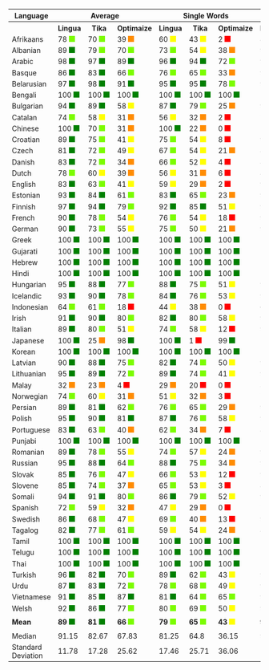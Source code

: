 <table>
    <tr>
        <th>Language</th>
        <th colspan="3">Average</th>
        <th colspan="3">Single Words</th>
        <th colspan="3">Word Pairs</th>
        <th colspan="3">Sentences</th>
    </tr>
    <tr>
        <th></th>
        <th>Lingua</th>
        <th>&nbsp;&nbsp;Tika&nbsp;&nbsp;</th>
        <th>Optimaize</th>
        <th>Lingua</th>
        <th>&nbsp;&nbsp;Tika&nbsp;&nbsp;</th>
        <th>Optimaize</th>
        <th>Lingua</th>
        <th>&nbsp;&nbsp;Tika&nbsp;&nbsp;</th>
        <th>Optimaize</th>
        <th>Lingua</th>
        <th>&nbsp;&nbsp;Tika&nbsp;&nbsp;</th>
        <th>Optimaize</th>
    </tr>
    	<tr>
		<td>Afrikaans</td>
		<td>78 <img src="images/lightgreen.png"></td>
		<td>70 <img src="images/lightgreen.png"></td>
		<td>39 <img src="images/orange.png"></td>
		<td>60 <img src="images/yellow.png"></td>
		<td>43 <img src="images/yellow.png"></td>
		<td>2 <img src="images/red.png"></td>
		<td>80 <img src="images/lightgreen.png"></td>
		<td>69 <img src="images/lightgreen.png"></td>
		<td>22 <img src="images/orange.png"></td>
		<td>95 <img src="images/green.png"></td>
		<td>98 <img src="images/green.png"></td>
		<td>93 <img src="images/green.png"></td>
	</tr>
	<tr>
		<td>Albanian</td>
		<td>89 <img src="images/green.png"></td>
		<td>79 <img src="images/lightgreen.png"></td>
		<td>70 <img src="images/lightgreen.png"></td>
		<td>73 <img src="images/lightgreen.png"></td>
		<td>54 <img src="images/yellow.png"></td>
		<td>38 <img src="images/orange.png"></td>
		<td>96 <img src="images/green.png"></td>
		<td>84 <img src="images/green.png"></td>
		<td>73 <img src="images/lightgreen.png"></td>
		<td>100 <img src="images/green.png"></td>
		<td>99 <img src="images/green.png"></td>
		<td>98 <img src="images/green.png"></td>
	</tr>
	<tr>
		<td>Arabic</td>
		<td>98 <img src="images/green.png"></td>
		<td>97 <img src="images/green.png"></td>
		<td>89 <img src="images/green.png"></td>
		<td>96 <img src="images/green.png"></td>
		<td>94 <img src="images/green.png"></td>
		<td>72 <img src="images/lightgreen.png"></td>
		<td>99 <img src="images/green.png"></td>
		<td>99 <img src="images/green.png"></td>
		<td>94 <img src="images/green.png"></td>
		<td>99 <img src="images/green.png"></td>
		<td>100 <img src="images/green.png"></td>
		<td>100 <img src="images/green.png"></td>
	</tr>
	<tr>
		<td>Basque</td>
		<td>86 <img src="images/green.png"></td>
		<td>83 <img src="images/green.png"></td>
		<td>66 <img src="images/lightgreen.png"></td>
		<td>76 <img src="images/lightgreen.png"></td>
		<td>65 <img src="images/lightgreen.png"></td>
		<td>33 <img src="images/orange.png"></td>
		<td>90 <img src="images/green.png"></td>
		<td>86 <img src="images/green.png"></td>
		<td>70 <img src="images/lightgreen.png"></td>
		<td>93 <img src="images/green.png"></td>
		<td>98 <img src="images/green.png"></td>
		<td>95 <img src="images/green.png"></td>
	</tr>
	<tr>
		<td>Belarusian</td>
		<td>97 <img src="images/green.png"></td>
		<td>98 <img src="images/green.png"></td>
		<td>91 <img src="images/green.png"></td>
		<td>95 <img src="images/green.png"></td>
		<td>95 <img src="images/green.png"></td>
		<td>78 <img src="images/lightgreen.png"></td>
		<td>99 <img src="images/green.png"></td>
		<td>99 <img src="images/green.png"></td>
		<td>96 <img src="images/green.png"></td>
		<td>99 <img src="images/green.png"></td>
		<td>100 <img src="images/green.png"></td>
		<td>100 <img src="images/green.png"></td>
	</tr>
	<tr>
		<td>Bengali</td>
		<td>100 <img src="images/green.png"></td>
		<td>100 <img src="images/green.png"></td>
		<td>100 <img src="images/green.png"></td>
		<td>100 <img src="images/green.png"></td>
		<td>100 <img src="images/green.png"></td>
		<td>100 <img src="images/green.png"></td>
		<td>100 <img src="images/green.png"></td>
		<td>100 <img src="images/green.png"></td>
		<td>100 <img src="images/green.png"></td>
		<td>100 <img src="images/green.png"></td>
		<td>100 <img src="images/green.png"></td>
		<td>100 <img src="images/green.png"></td>
	</tr>
	<tr>
		<td>Bulgarian</td>
		<td>94 <img src="images/green.png"></td>
		<td>89 <img src="images/green.png"></td>
		<td>58 <img src="images/yellow.png"></td>
		<td>87 <img src="images/green.png"></td>
		<td>79 <img src="images/lightgreen.png"></td>
		<td>25 <img src="images/orange.png"></td>
		<td>96 <img src="images/green.png"></td>
		<td>89 <img src="images/green.png"></td>
		<td>51 <img src="images/yellow.png"></td>
		<td>99 <img src="images/green.png"></td>
		<td>99 <img src="images/green.png"></td>
		<td>97 <img src="images/green.png"></td>
	</tr>
	<tr>
		<td>Catalan</td>
		<td>74 <img src="images/lightgreen.png"></td>
		<td>58 <img src="images/yellow.png"></td>
		<td>31 <img src="images/orange.png"></td>
		<td>56 <img src="images/yellow.png"></td>
		<td>32 <img src="images/orange.png"></td>
		<td>2 <img src="images/red.png"></td>
		<td>79 <img src="images/lightgreen.png"></td>
		<td>56 <img src="images/yellow.png"></td>
		<td>16 <img src="images/red.png"></td>
		<td>87 <img src="images/green.png"></td>
		<td>84 <img src="images/green.png"></td>
		<td>77 <img src="images/lightgreen.png"></td>
	</tr>
	<tr>
		<td>Chinese</td>
		<td>100 <img src="images/green.png"></td>
		<td>70 <img src="images/lightgreen.png"></td>
		<td>31 <img src="images/orange.png"></td>
		<td>100 <img src="images/green.png"></td>
		<td>22 <img src="images/orange.png"></td>
		<td>0 <img src="images/red.png"></td>
		<td>100 <img src="images/green.png"></td>
		<td>87 <img src="images/green.png"></td>
		<td>2 <img src="images/red.png"></td>
		<td>100 <img src="images/green.png"></td>
		<td>100 <img src="images/green.png"></td>
		<td>91 <img src="images/green.png"></td>
	</tr>
	<tr>
		<td>Croatian</td>
		<td>89 <img src="images/green.png"></td>
		<td>75 <img src="images/lightgreen.png"></td>
		<td>41 <img src="images/yellow.png"></td>
		<td>75 <img src="images/lightgreen.png"></td>
		<td>54 <img src="images/yellow.png"></td>
		<td>8 <img src="images/red.png"></td>
		<td>92 <img src="images/green.png"></td>
		<td>72 <img src="images/lightgreen.png"></td>
		<td>24 <img src="images/orange.png"></td>
		<td>100 <img src="images/green.png"></td>
		<td>97 <img src="images/green.png"></td>
		<td>91 <img src="images/green.png"></td>
	</tr>
	<tr>
		<td>Czech</td>
		<td>81 <img src="images/green.png"></td>
		<td>72 <img src="images/lightgreen.png"></td>
		<td>49 <img src="images/yellow.png"></td>
		<td>67 <img src="images/lightgreen.png"></td>
		<td>54 <img src="images/yellow.png"></td>
		<td>21 <img src="images/orange.png"></td>
		<td>85 <img src="images/green.png"></td>
		<td>74 <img src="images/lightgreen.png"></td>
		<td>46 <img src="images/yellow.png"></td>
		<td>91 <img src="images/green.png"></td>
		<td>88 <img src="images/green.png"></td>
		<td>81 <img src="images/green.png"></td>
	</tr>
	<tr>
		<td>Danish</td>
		<td>83 <img src="images/green.png"></td>
		<td>72 <img src="images/lightgreen.png"></td>
		<td>34 <img src="images/orange.png"></td>
		<td>66 <img src="images/lightgreen.png"></td>
		<td>52 <img src="images/yellow.png"></td>
		<td>4 <img src="images/red.png"></td>
		<td>86 <img src="images/green.png"></td>
		<td>71 <img src="images/lightgreen.png"></td>
		<td>16 <img src="images/red.png"></td>
		<td>98 <img src="images/green.png"></td>
		<td>93 <img src="images/green.png"></td>
		<td>80 <img src="images/lightgreen.png"></td>
	</tr>
	<tr>
		<td>Dutch</td>
		<td>78 <img src="images/lightgreen.png"></td>
		<td>60 <img src="images/yellow.png"></td>
		<td>39 <img src="images/orange.png"></td>
		<td>56 <img src="images/yellow.png"></td>
		<td>31 <img src="images/orange.png"></td>
		<td>6 <img src="images/red.png"></td>
		<td>81 <img src="images/green.png"></td>
		<td>51 <img src="images/yellow.png"></td>
		<td>19 <img src="images/red.png"></td>
		<td>97 <img src="images/green.png"></td>
		<td>98 <img src="images/green.png"></td>
		<td>91 <img src="images/green.png"></td>
	</tr>
	<tr>
		<td>English</td>
		<td>83 <img src="images/green.png"></td>
		<td>63 <img src="images/lightgreen.png"></td>
		<td>41 <img src="images/yellow.png"></td>
		<td>59 <img src="images/yellow.png"></td>
		<td>29 <img src="images/orange.png"></td>
		<td>2 <img src="images/red.png"></td>
		<td>92 <img src="images/green.png"></td>
		<td>62 <img src="images/lightgreen.png"></td>
		<td>23 <img src="images/orange.png"></td>
		<td>99 <img src="images/green.png"></td>
		<td>99 <img src="images/green.png"></td>
		<td>97 <img src="images/green.png"></td>
	</tr>
	<tr>
		<td>Estonian</td>
		<td>93 <img src="images/green.png"></td>
		<td>84 <img src="images/green.png"></td>
		<td>61 <img src="images/lightgreen.png"></td>
		<td>83 <img src="images/green.png"></td>
		<td>65 <img src="images/lightgreen.png"></td>
		<td>23 <img src="images/orange.png"></td>
		<td>96 <img src="images/green.png"></td>
		<td>88 <img src="images/green.png"></td>
		<td>63 <img src="images/lightgreen.png"></td>
		<td>100 <img src="images/green.png"></td>
		<td>100 <img src="images/green.png"></td>
		<td>98 <img src="images/green.png"></td>
	</tr>
	<tr>
		<td>Finnish</td>
		<td>97 <img src="images/green.png"></td>
		<td>94 <img src="images/green.png"></td>
		<td>79 <img src="images/lightgreen.png"></td>
		<td>92 <img src="images/green.png"></td>
		<td>85 <img src="images/green.png"></td>
		<td>51 <img src="images/yellow.png"></td>
		<td>98 <img src="images/green.png"></td>
		<td>96 <img src="images/green.png"></td>
		<td>85 <img src="images/green.png"></td>
		<td>100 <img src="images/green.png"></td>
		<td>100 <img src="images/green.png"></td>
		<td>100 <img src="images/green.png"></td>
	</tr>
	<tr>
		<td>French</td>
		<td>90 <img src="images/green.png"></td>
		<td>78 <img src="images/lightgreen.png"></td>
		<td>54 <img src="images/yellow.png"></td>
		<td>76 <img src="images/lightgreen.png"></td>
		<td>54 <img src="images/yellow.png"></td>
		<td>18 <img src="images/red.png"></td>
		<td>95 <img src="images/green.png"></td>
		<td>80 <img src="images/lightgreen.png"></td>
		<td>48 <img src="images/yellow.png"></td>
		<td>98 <img src="images/green.png"></td>
		<td>99 <img src="images/green.png"></td>
		<td>97 <img src="images/green.png"></td>
	</tr>
	<tr>
		<td>German</td>
		<td>90 <img src="images/green.png"></td>
		<td>73 <img src="images/lightgreen.png"></td>
		<td>55 <img src="images/yellow.png"></td>
		<td>75 <img src="images/lightgreen.png"></td>
		<td>50 <img src="images/yellow.png"></td>
		<td>21 <img src="images/orange.png"></td>
		<td>95 <img src="images/green.png"></td>
		<td>70 <img src="images/lightgreen.png"></td>
		<td>45 <img src="images/yellow.png"></td>
		<td>100 <img src="images/green.png"></td>
		<td>100 <img src="images/green.png"></td>
		<td>99 <img src="images/green.png"></td>
	</tr>
	<tr>
		<td>Greek</td>
		<td>100 <img src="images/green.png"></td>
		<td>100 <img src="images/green.png"></td>
		<td>100 <img src="images/green.png"></td>
		<td>100 <img src="images/green.png"></td>
		<td>100 <img src="images/green.png"></td>
		<td>100 <img src="images/green.png"></td>
		<td>100 <img src="images/green.png"></td>
		<td>100 <img src="images/green.png"></td>
		<td>100 <img src="images/green.png"></td>
		<td>100 <img src="images/green.png"></td>
		<td>100 <img src="images/green.png"></td>
		<td>100 <img src="images/green.png"></td>
	</tr>
	<tr>
		<td>Gujarati</td>
		<td>100 <img src="images/green.png"></td>
		<td>100 <img src="images/green.png"></td>
		<td>100 <img src="images/green.png"></td>
		<td>100 <img src="images/green.png"></td>
		<td>100 <img src="images/green.png"></td>
		<td>100 <img src="images/green.png"></td>
		<td>100 <img src="images/green.png"></td>
		<td>100 <img src="images/green.png"></td>
		<td>100 <img src="images/green.png"></td>
		<td>100 <img src="images/green.png"></td>
		<td>100 <img src="images/green.png"></td>
		<td>100 <img src="images/green.png"></td>
	</tr>
	<tr>
		<td>Hebrew</td>
		<td>100 <img src="images/green.png"></td>
		<td>100 <img src="images/green.png"></td>
		<td>100 <img src="images/green.png"></td>
		<td>100 <img src="images/green.png"></td>
		<td>100 <img src="images/green.png"></td>
		<td>100 <img src="images/green.png"></td>
		<td>100 <img src="images/green.png"></td>
		<td>100 <img src="images/green.png"></td>
		<td>100 <img src="images/green.png"></td>
		<td>100 <img src="images/green.png"></td>
		<td>100 <img src="images/green.png"></td>
		<td>100 <img src="images/green.png"></td>
	</tr>
	<tr>
		<td>Hindi</td>
		<td>100 <img src="images/green.png"></td>
		<td>100 <img src="images/green.png"></td>
		<td>100 <img src="images/green.png"></td>
		<td>100 <img src="images/green.png"></td>
		<td>100 <img src="images/green.png"></td>
		<td>100 <img src="images/green.png"></td>
		<td>100 <img src="images/green.png"></td>
		<td>100 <img src="images/green.png"></td>
		<td>100 <img src="images/green.png"></td>
		<td>100 <img src="images/green.png"></td>
		<td>100 <img src="images/green.png"></td>
		<td>100 <img src="images/green.png"></td>
	</tr>
	<tr>
		<td>Hungarian</td>
		<td>95 <img src="images/green.png"></td>
		<td>88 <img src="images/green.png"></td>
		<td>77 <img src="images/lightgreen.png"></td>
		<td>88 <img src="images/green.png"></td>
		<td>75 <img src="images/lightgreen.png"></td>
		<td>51 <img src="images/yellow.png"></td>
		<td>98 <img src="images/green.png"></td>
		<td>91 <img src="images/green.png"></td>
		<td>81 <img src="images/green.png"></td>
		<td>100 <img src="images/green.png"></td>
		<td>100 <img src="images/green.png"></td>
		<td>99 <img src="images/green.png"></td>
	</tr>
	<tr>
		<td>Icelandic</td>
		<td>93 <img src="images/green.png"></td>
		<td>90 <img src="images/green.png"></td>
		<td>78 <img src="images/lightgreen.png"></td>
		<td>84 <img src="images/green.png"></td>
		<td>76 <img src="images/lightgreen.png"></td>
		<td>53 <img src="images/yellow.png"></td>
		<td>97 <img src="images/green.png"></td>
		<td>93 <img src="images/green.png"></td>
		<td>81 <img src="images/green.png"></td>
		<td>100 <img src="images/green.png"></td>
		<td>100 <img src="images/green.png"></td>
		<td>99 <img src="images/green.png"></td>
	</tr>
	<tr>
		<td>Indonesian</td>
		<td>64 <img src="images/lightgreen.png"></td>
		<td>61 <img src="images/lightgreen.png"></td>
		<td>18 <img src="images/red.png"></td>
		<td>44 <img src="images/yellow.png"></td>
		<td>38 <img src="images/orange.png"></td>
		<td>0 <img src="images/red.png"></td>
		<td>62 <img src="images/lightgreen.png"></td>
		<td>62 <img src="images/lightgreen.png"></td>
		<td>1 <img src="images/red.png"></td>
		<td>85 <img src="images/green.png"></td>
		<td>82 <img src="images/green.png"></td>
		<td>54 <img src="images/yellow.png"></td>
	</tr>
	<tr>
		<td>Irish</td>
		<td>91 <img src="images/green.png"></td>
		<td>90 <img src="images/green.png"></td>
		<td>80 <img src="images/lightgreen.png"></td>
		<td>82 <img src="images/green.png"></td>
		<td>80 <img src="images/lightgreen.png"></td>
		<td>58 <img src="images/yellow.png"></td>
		<td>95 <img src="images/green.png"></td>
		<td>92 <img src="images/green.png"></td>
		<td>85 <img src="images/green.png"></td>
		<td>96 <img src="images/green.png"></td>
		<td>99 <img src="images/green.png"></td>
		<td>98 <img src="images/green.png"></td>
	</tr>
	<tr>
		<td>Italian</td>
		<td>89 <img src="images/green.png"></td>
		<td>80 <img src="images/lightgreen.png"></td>
		<td>51 <img src="images/yellow.png"></td>
		<td>74 <img src="images/lightgreen.png"></td>
		<td>58 <img src="images/yellow.png"></td>
		<td>12 <img src="images/red.png"></td>
		<td>94 <img src="images/green.png"></td>
		<td>84 <img src="images/green.png"></td>
		<td>43 <img src="images/yellow.png"></td>
		<td>100 <img src="images/green.png"></td>
		<td>99 <img src="images/green.png"></td>
		<td>98 <img src="images/green.png"></td>
	</tr>
	<tr>
		<td>Japanese</td>
		<td>100 <img src="images/green.png"></td>
		<td>25 <img src="images/orange.png"></td>
		<td>98 <img src="images/green.png"></td>
		<td>100 <img src="images/green.png"></td>
		<td>1 <img src="images/red.png"></td>
		<td>99 <img src="images/green.png"></td>
		<td>100 <img src="images/green.png"></td>
		<td>5 <img src="images/red.png"></td>
		<td>100 <img src="images/green.png"></td>
		<td>100 <img src="images/green.png"></td>
		<td>68 <img src="images/lightgreen.png"></td>
		<td>96 <img src="images/green.png"></td>
	</tr>
	<tr>
		<td>Korean</td>
		<td>100 <img src="images/green.png"></td>
		<td>100 <img src="images/green.png"></td>
		<td>100 <img src="images/green.png"></td>
		<td>100 <img src="images/green.png"></td>
		<td>100 <img src="images/green.png"></td>
		<td>100 <img src="images/green.png"></td>
		<td>100 <img src="images/green.png"></td>
		<td>100 <img src="images/green.png"></td>
		<td>100 <img src="images/green.png"></td>
		<td>99 <img src="images/green.png"></td>
		<td>100 <img src="images/green.png"></td>
		<td>100 <img src="images/green.png"></td>
	</tr>
	<tr>
		<td>Latvian</td>
		<td>90 <img src="images/green.png"></td>
		<td>88 <img src="images/green.png"></td>
		<td>75 <img src="images/lightgreen.png"></td>
		<td>82 <img src="images/green.png"></td>
		<td>74 <img src="images/lightgreen.png"></td>
		<td>50 <img src="images/yellow.png"></td>
		<td>93 <img src="images/green.png"></td>
		<td>90 <img src="images/green.png"></td>
		<td>77 <img src="images/lightgreen.png"></td>
		<td>95 <img src="images/green.png"></td>
		<td>98 <img src="images/green.png"></td>
		<td>96 <img src="images/green.png"></td>
	</tr>
	<tr>
		<td>Lithuanian</td>
		<td>95 <img src="images/green.png"></td>
		<td>89 <img src="images/green.png"></td>
		<td>72 <img src="images/lightgreen.png"></td>
		<td>89 <img src="images/green.png"></td>
		<td>74 <img src="images/lightgreen.png"></td>
		<td>41 <img src="images/yellow.png"></td>
		<td>98 <img src="images/green.png"></td>
		<td>92 <img src="images/green.png"></td>
		<td>77 <img src="images/lightgreen.png"></td>
		<td>100 <img src="images/green.png"></td>
		<td>99 <img src="images/green.png"></td>
		<td>98 <img src="images/green.png"></td>
	</tr>
	<tr>
		<td>Malay</td>
		<td>32 <img src="images/orange.png"></td>
		<td>23 <img src="images/orange.png"></td>
		<td>4 <img src="images/red.png"></td>
		<td>29 <img src="images/orange.png"></td>
		<td>20 <img src="images/red.png"></td>
		<td>0 <img src="images/red.png"></td>
		<td>39 <img src="images/orange.png"></td>
		<td>22 <img src="images/orange.png"></td>
		<td>0 <img src="images/red.png"></td>
		<td>27 <img src="images/orange.png"></td>
		<td>28 <img src="images/orange.png"></td>
		<td>11 <img src="images/red.png"></td>
	</tr>
	<tr>
		<td>Norwegian</td>
		<td>74 <img src="images/lightgreen.png"></td>
		<td>60 <img src="images/yellow.png"></td>
		<td>31 <img src="images/orange.png"></td>
		<td>51 <img src="images/yellow.png"></td>
		<td>32 <img src="images/orange.png"></td>
		<td>3 <img src="images/red.png"></td>
		<td>76 <img src="images/lightgreen.png"></td>
		<td>54 <img src="images/yellow.png"></td>
		<td>9 <img src="images/red.png"></td>
		<td>96 <img src="images/green.png"></td>
		<td>95 <img src="images/green.png"></td>
		<td>81 <img src="images/green.png"></td>
	</tr>
	<tr>
		<td>Persian</td>
		<td>89 <img src="images/green.png"></td>
		<td>81 <img src="images/green.png"></td>
		<td>62 <img src="images/lightgreen.png"></td>
		<td>76 <img src="images/lightgreen.png"></td>
		<td>65 <img src="images/lightgreen.png"></td>
		<td>29 <img src="images/orange.png"></td>
		<td>94 <img src="images/green.png"></td>
		<td>79 <img src="images/lightgreen.png"></td>
		<td>58 <img src="images/yellow.png"></td>
		<td>98 <img src="images/green.png"></td>
		<td>99 <img src="images/green.png"></td>
		<td>99 <img src="images/green.png"></td>
	</tr>
	<tr>
		<td>Polish</td>
		<td>95 <img src="images/green.png"></td>
		<td>90 <img src="images/green.png"></td>
		<td>81 <img src="images/green.png"></td>
		<td>87 <img src="images/green.png"></td>
		<td>76 <img src="images/lightgreen.png"></td>
		<td>58 <img src="images/yellow.png"></td>
		<td>99 <img src="images/green.png"></td>
		<td>93 <img src="images/green.png"></td>
		<td>86 <img src="images/green.png"></td>
		<td>100 <img src="images/green.png"></td>
		<td>100 <img src="images/green.png"></td>
		<td>100 <img src="images/green.png"></td>
	</tr>
	<tr>
		<td>Portuguese</td>
		<td>83 <img src="images/green.png"></td>
		<td>63 <img src="images/lightgreen.png"></td>
		<td>40 <img src="images/orange.png"></td>
		<td>62 <img src="images/lightgreen.png"></td>
		<td>34 <img src="images/orange.png"></td>
		<td>7 <img src="images/red.png"></td>
		<td>87 <img src="images/green.png"></td>
		<td>58 <img src="images/yellow.png"></td>
		<td>19 <img src="images/red.png"></td>
		<td>99 <img src="images/green.png"></td>
		<td>98 <img src="images/green.png"></td>
		<td>94 <img src="images/green.png"></td>
	</tr>
	<tr>
		<td>Punjabi</td>
		<td>100 <img src="images/green.png"></td>
		<td>100 <img src="images/green.png"></td>
		<td>100 <img src="images/green.png"></td>
		<td>100 <img src="images/green.png"></td>
		<td>100 <img src="images/green.png"></td>
		<td>100 <img src="images/green.png"></td>
		<td>100 <img src="images/green.png"></td>
		<td>100 <img src="images/green.png"></td>
		<td>100 <img src="images/green.png"></td>
		<td>100 <img src="images/green.png"></td>
		<td>100 <img src="images/green.png"></td>
		<td>100 <img src="images/green.png"></td>
	</tr>
	<tr>
		<td>Romanian</td>
		<td>89 <img src="images/green.png"></td>
		<td>78 <img src="images/lightgreen.png"></td>
		<td>55 <img src="images/yellow.png"></td>
		<td>74 <img src="images/lightgreen.png"></td>
		<td>57 <img src="images/yellow.png"></td>
		<td>24 <img src="images/orange.png"></td>
		<td>93 <img src="images/green.png"></td>
		<td>80 <img src="images/lightgreen.png"></td>
		<td>50 <img src="images/yellow.png"></td>
		<td>100 <img src="images/green.png"></td>
		<td>97 <img src="images/green.png"></td>
		<td>91 <img src="images/green.png"></td>
	</tr>
	<tr>
		<td>Russian</td>
		<td>95 <img src="images/green.png"></td>
		<td>88 <img src="images/green.png"></td>
		<td>64 <img src="images/lightgreen.png"></td>
		<td>88 <img src="images/green.png"></td>
		<td>75 <img src="images/lightgreen.png"></td>
		<td>34 <img src="images/orange.png"></td>
		<td>98 <img src="images/green.png"></td>
		<td>92 <img src="images/green.png"></td>
		<td>67 <img src="images/lightgreen.png"></td>
		<td>98 <img src="images/green.png"></td>
		<td>95 <img src="images/green.png"></td>
		<td>90 <img src="images/green.png"></td>
	</tr>
	<tr>
		<td>Slovak</td>
		<td>85 <img src="images/green.png"></td>
		<td>76 <img src="images/lightgreen.png"></td>
		<td>47 <img src="images/yellow.png"></td>
		<td>66 <img src="images/lightgreen.png"></td>
		<td>53 <img src="images/yellow.png"></td>
		<td>12 <img src="images/red.png"></td>
		<td>91 <img src="images/green.png"></td>
		<td>76 <img src="images/lightgreen.png"></td>
		<td>38 <img src="images/orange.png"></td>
		<td>99 <img src="images/green.png"></td>
		<td>98 <img src="images/green.png"></td>
		<td>92 <img src="images/green.png"></td>
	</tr>
	<tr>
		<td>Slovene</td>
		<td>85 <img src="images/green.png"></td>
		<td>74 <img src="images/lightgreen.png"></td>
		<td>37 <img src="images/orange.png"></td>
		<td>65 <img src="images/lightgreen.png"></td>
		<td>53 <img src="images/yellow.png"></td>
		<td>3 <img src="images/red.png"></td>
		<td>89 <img src="images/green.png"></td>
		<td>72 <img src="images/lightgreen.png"></td>
		<td>18 <img src="images/red.png"></td>
		<td>99 <img src="images/green.png"></td>
		<td>98 <img src="images/green.png"></td>
		<td>90 <img src="images/green.png"></td>
	</tr>
	<tr>
		<td>Somali</td>
		<td>94 <img src="images/green.png"></td>
		<td>91 <img src="images/green.png"></td>
		<td>80 <img src="images/lightgreen.png"></td>
		<td>86 <img src="images/green.png"></td>
		<td>79 <img src="images/lightgreen.png"></td>
		<td>52 <img src="images/yellow.png"></td>
		<td>97 <img src="images/green.png"></td>
		<td>94 <img src="images/green.png"></td>
		<td>88 <img src="images/green.png"></td>
		<td>100 <img src="images/green.png"></td>
		<td>100 <img src="images/green.png"></td>
		<td>100 <img src="images/green.png"></td>
	</tr>
	<tr>
		<td>Spanish</td>
		<td>72 <img src="images/lightgreen.png"></td>
		<td>59 <img src="images/yellow.png"></td>
		<td>32 <img src="images/orange.png"></td>
		<td>47 <img src="images/yellow.png"></td>
		<td>29 <img src="images/orange.png"></td>
		<td>0 <img src="images/red.png"></td>
		<td>72 <img src="images/lightgreen.png"></td>
		<td>50 <img src="images/yellow.png"></td>
		<td>6 <img src="images/red.png"></td>
		<td>98 <img src="images/green.png"></td>
		<td>97 <img src="images/green.png"></td>
		<td>91 <img src="images/green.png"></td>
	</tr>
	<tr>
		<td>Swedish</td>
		<td>86 <img src="images/green.png"></td>
		<td>68 <img src="images/lightgreen.png"></td>
		<td>47 <img src="images/yellow.png"></td>
		<td>69 <img src="images/lightgreen.png"></td>
		<td>40 <img src="images/orange.png"></td>
		<td>13 <img src="images/red.png"></td>
		<td>90 <img src="images/green.png"></td>
		<td>67 <img src="images/lightgreen.png"></td>
		<td>37 <img src="images/orange.png"></td>
		<td>99 <img src="images/green.png"></td>
		<td>96 <img src="images/green.png"></td>
		<td>91 <img src="images/green.png"></td>
	</tr>
	<tr>
		<td>Tagalog</td>
		<td>82 <img src="images/green.png"></td>
		<td>77 <img src="images/lightgreen.png"></td>
		<td>61 <img src="images/lightgreen.png"></td>
		<td>59 <img src="images/yellow.png"></td>
		<td>54 <img src="images/yellow.png"></td>
		<td>24 <img src="images/orange.png"></td>
		<td>88 <img src="images/green.png"></td>
		<td>79 <img src="images/lightgreen.png"></td>
		<td>62 <img src="images/lightgreen.png"></td>
		<td>99 <img src="images/green.png"></td>
		<td>99 <img src="images/green.png"></td>
		<td>97 <img src="images/green.png"></td>
	</tr>
	<tr>
		<td>Tamil</td>
		<td>100 <img src="images/green.png"></td>
		<td>100 <img src="images/green.png"></td>
		<td>100 <img src="images/green.png"></td>
		<td>100 <img src="images/green.png"></td>
		<td>100 <img src="images/green.png"></td>
		<td>100 <img src="images/green.png"></td>
		<td>100 <img src="images/green.png"></td>
		<td>100 <img src="images/green.png"></td>
		<td>100 <img src="images/green.png"></td>
		<td>100 <img src="images/green.png"></td>
		<td>100 <img src="images/green.png"></td>
		<td>100 <img src="images/green.png"></td>
	</tr>
	<tr>
		<td>Telugu</td>
		<td>100 <img src="images/green.png"></td>
		<td>100 <img src="images/green.png"></td>
		<td>100 <img src="images/green.png"></td>
		<td>100 <img src="images/green.png"></td>
		<td>100 <img src="images/green.png"></td>
		<td>100 <img src="images/green.png"></td>
		<td>100 <img src="images/green.png"></td>
		<td>100 <img src="images/green.png"></td>
		<td>100 <img src="images/green.png"></td>
		<td>100 <img src="images/green.png"></td>
		<td>100 <img src="images/green.png"></td>
		<td>100 <img src="images/green.png"></td>
	</tr>
	<tr>
		<td>Thai</td>
		<td>100 <img src="images/green.png"></td>
		<td>100 <img src="images/green.png"></td>
		<td>100 <img src="images/green.png"></td>
		<td>100 <img src="images/green.png"></td>
		<td>100 <img src="images/green.png"></td>
		<td>100 <img src="images/green.png"></td>
		<td>100 <img src="images/green.png"></td>
		<td>100 <img src="images/green.png"></td>
		<td>100 <img src="images/green.png"></td>
		<td>98 <img src="images/green.png"></td>
		<td>100 <img src="images/green.png"></td>
		<td>100 <img src="images/green.png"></td>
	</tr>
	<tr>
		<td>Turkish</td>
		<td>96 <img src="images/green.png"></td>
		<td>82 <img src="images/green.png"></td>
		<td>70 <img src="images/lightgreen.png"></td>
		<td>89 <img src="images/green.png"></td>
		<td>62 <img src="images/lightgreen.png"></td>
		<td>43 <img src="images/yellow.png"></td>
		<td>98 <img src="images/green.png"></td>
		<td>83 <img src="images/green.png"></td>
		<td>70 <img src="images/lightgreen.png"></td>
		<td>100 <img src="images/green.png"></td>
		<td>99 <img src="images/green.png"></td>
		<td>96 <img src="images/green.png"></td>
	</tr>
	<tr>
		<td>Urdu</td>
		<td>87 <img src="images/green.png"></td>
		<td>83 <img src="images/green.png"></td>
		<td>72 <img src="images/lightgreen.png"></td>
		<td>78 <img src="images/lightgreen.png"></td>
		<td>68 <img src="images/lightgreen.png"></td>
		<td>49 <img src="images/yellow.png"></td>
		<td>94 <img src="images/green.png"></td>
		<td>84 <img src="images/green.png"></td>
		<td>71 <img src="images/lightgreen.png"></td>
		<td>88 <img src="images/green.png"></td>
		<td>96 <img src="images/green.png"></td>
		<td>96 <img src="images/green.png"></td>
	</tr>
	<tr>
		<td>Vietnamese</td>
		<td>91 <img src="images/green.png"></td>
		<td>85 <img src="images/green.png"></td>
		<td>87 <img src="images/green.png"></td>
		<td>81 <img src="images/green.png"></td>
		<td>64 <img src="images/lightgreen.png"></td>
		<td>65 <img src="images/lightgreen.png"></td>
		<td>96 <img src="images/green.png"></td>
		<td>92 <img src="images/green.png"></td>
		<td>95 <img src="images/green.png"></td>
		<td>97 <img src="images/green.png"></td>
		<td>100 <img src="images/green.png"></td>
		<td>100 <img src="images/green.png"></td>
	</tr>
	<tr>
		<td>Welsh</td>
		<td>92 <img src="images/green.png"></td>
		<td>86 <img src="images/green.png"></td>
		<td>77 <img src="images/lightgreen.png"></td>
		<td>80 <img src="images/lightgreen.png"></td>
		<td>69 <img src="images/lightgreen.png"></td>
		<td>50 <img src="images/yellow.png"></td>
		<td>97 <img src="images/green.png"></td>
		<td>88 <img src="images/green.png"></td>
		<td>82 <img src="images/green.png"></td>
		<td>99 <img src="images/green.png"></td>
		<td>100 <img src="images/green.png"></td>
		<td>99 <img src="images/green.png"></td>
	</tr>
	<tr>
		<td colspan="9"></td>
	</tr>
	<tr>
		<td><strong>Mean</strong></td>
		<td><strong>89</strong> <img src="images/green.png"></td>
		<td><strong>81</strong> <img src="images/green.png"></td>
		<td><strong>66</strong> <img src="images/lightgreen.png"></td>
		<td><strong>79</strong> <img src="images/lightgreen.png"></td>
		<td><strong>65</strong> <img src="images/lightgreen.png"></td>
		<td><strong>43</strong> <img src="images/yellow.png"></td>
		<td><strong>92</strong> <img src="images/green.png"></td>
		<td><strong>81</strong> <img src="images/green.png"></td>
		<td><strong>61</strong> <img src="images/lightgreen.png"></td>
		<td><strong>97</strong> <img src="images/green.png"></td>
		<td><strong>96</strong> <img src="images/green.png"></td>
		<td><strong>93</strong> <img src="images/green.png"></td>
	</tr>
	<tr>
		<td colspan="9"></td>
	</tr>
	<tr>
		<td>Median</td>
		<td>91.15</td>
		<td>82.67</td>
		<td>67.83</td>
		<td>81.25</td>
		<td>64.8</td>
		<td>36.15</td>
		<td>95.71</td>
		<td>86.35</td>
		<td>69.8</td>
		<td>99.0</td>
		<td>99.2</td>
		<td>97.5</td>
	</tr>
	<tr>
		<td>Standard Deviation</td>
		<td>11.78</td>
		<td>17.28</td>
		<td>25.62</td>
		<td>17.46</td>
		<td>25.71</td>
		<td>36.06</td>
		<td>10.99</td>
		<td>19.99</td>
		<td>33.63</td>
		<td>10.37</td>
		<td>11.14</td>
		<td>14.11</td>
	</tr>
</table>